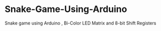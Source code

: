 # Snake-Game-Using-Arduino
Snake game using Arduino , Bi-Color LED Matrix and 8-bit Shift Registers

